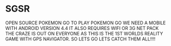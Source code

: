 # SGSR
OPEN SOURCE
POKEMON GO 
TO PLAY POKEMON GO WE NEED A MOBILE WITH ANDROID VERSION 4.4
IT ALSO REQUIRES WIFI OR 3G NET PACK 
THE CRAZE IS OUT ON EVERYONE AS THIS IS THE 1ST WORLDS REALITY GAME WITH GPS NAVIGATOR.
SO LETS GO
LETS CATCH THEM ALL!!!!

